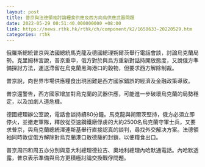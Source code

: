 ```yaml
---
layout: post
title: 普京與法德領袖討論糧食供應及西方向烏供應武器問題
date: 2022-05-29 00:51:40.000000000 +08:00
link: https://news.rthk.hk/rthk/ch/component/k2/1650633-20220529.htm
categories: rthk
---
```


俄羅斯總統普京與法國總統馬克龍及德國總理朔爾茨舉行電話會談，討論烏克蘭局勢。克里姆林宮說，普京重申，俄方對於與烏方重新對話持開放態度，又說俄方準備探討方法，運送滯留在烏克蘭黑海港口的穀物，但要求西方解除制裁。

普京說，向世界市場供應糧食出現困難是西方國家錯誤的經濟及金融政策導致。

普京還警告，西方國家增加對烏克蘭的武器供應，可能進一步破壞烏克蘭的局勢穩定，以及加劇人道危機。

德國總理辦公室說，電話會談持續80分鐘。馬克龍與朔爾茨堅持，俄方必須立即停火，並撤走軍隊，釋放從亞速鋼鐵廠俘虜的大約2500名烏克蘭守軍士兵，又要求普京，與烏克蘭總統澤連斯基舉行直接認真的談判，尋找外交解决方案。法德領袖同時敦促俄方解除對烏克蘭港口敖德薩的封鎖，以便糧食出口。

普京周四和周五亦分別與意大利總理德拉吉、奧地利總理內哈默通電話。內哈默透露，普京表示準備與烏方更積極討論交換戰俘問題。
